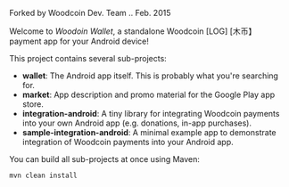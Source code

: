 Forked by Woodcoin Dev. Team ..  Feb. 2015

Welcome to _Woodoin Wallet_, a standalone Woodcoin [LOG] [木币】 payment app for your Android device!

This project contains several sub-projects:

 * __wallet__:
     The Android app itself. This is probably what you're searching for.
 * __market__:
     App description and promo material for the Google Play app store.
 * __integration-android__:
     A tiny library for integrating Woodcoin payments into your own Android app
     (e.g. donations, in-app purchases).
 * __sample-integration-android__:
     A minimal example app to demonstrate integration of Woodcoin payments into
     your Android app.

You can build all sub-projects at once using Maven:

`mvn clean install`
